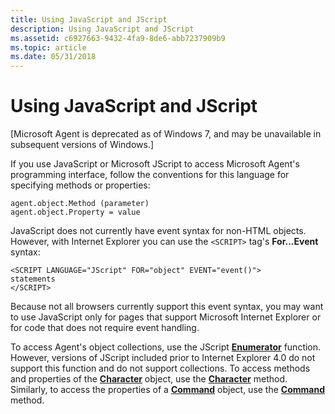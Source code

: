```yaml
---
title: Using JavaScript and JScript
description: Using JavaScript and JScript
ms.assetid: c6927663-9432-4fa9-8de6-abb7237909b9
ms.topic: article
ms.date: 05/31/2018
---
```


# Using JavaScript and JScript

\[Microsoft Agent is deprecated as of Windows 7, and may be unavailable in subsequent versions of Windows.\]

If you use JavaScript or Microsoft JScript to access Microsoft Agent's programming interface, follow the conventions for this language for specifying methods or properties:

``` syntax
agent.object.Method (parameter)
agent.object.Property = value
```

JavaScript does not currently have event syntax for non-HTML objects. However, with Internet Explorer you can use the `<SCRIPT>` tag's **For...Event** syntax:

``` syntax
<SCRIPT LANGUAGE="JScript" FOR="object" EVENT="event()">
statements
</SCRIPT>
```

Because not all browsers currently support this event syntax, you may want to use JavaScript only for pages that support Microsoft Internet Explorer or for code that does not require event handling.

To access Agent's object collections, use the JScript [**Enumerator**](https://www.bing.com/search?q=**Enumerator**) function. However, versions of JScript included prior to Internet Explorer 4.0 do not support this function and do not support collections. To access methods and properties of the [**Character**](https://docs.microsoft.com/windows/desktop/lwef/the-characters-object) object, use the [**Character**](character-method.md) method. Similarly, to access the properties of a [**Command**](https://docs.microsoft.com/windows/desktop/lwef/the-command-object) object, use the [**Command**](command-method.md) method.

 

 




